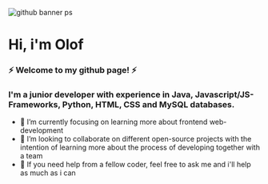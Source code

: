 ![github banner ps](https://user-images.githubusercontent.com/82142829/176305440-b4205d8f-844e-4df1-a9bc-7acae29ce18a.png)

# Hi, i'm Olof
### ⚡ Welcome to my github page! ⚡


### I'm a junior developer with experience in Java, Javascript/JS-Frameworks, Python, HTML, CSS and MySQL databases. 


- 🌱 I’m currently focusing on learning more about frontend web-development
- 👯 I’m looking to collaborate on different open-source projects with the intention of learning more about the process of developing together with a team
- 💬 If you need help from a fellow coder, feel free to ask me and i'll help as much as i can

<!--
**olof-sky/olof-sky** is a ✨ _special_ ✨ repository because its `README.md` (this file) appears on your GitHub profile.

Here are some ideas to get you started:

- 🔭 I’m currently working on ...
- 🌱 I’m currently learning ...
- 👯 I’m looking to collaborate on ...
- 🤔 I’m looking for help with ...
- 💬 Ask me about ...
- 📫 How to reach me: ...
- 😄 Pronouns: ...
- ⚡ Fun fact: ...
-->
